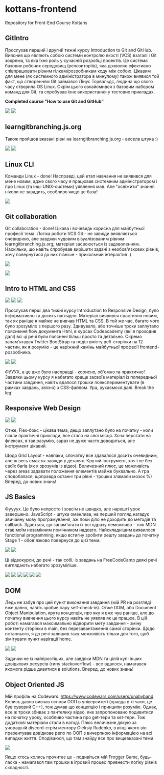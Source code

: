 # kottans-frontend

Repository for Front-End Course Kottans

## GitIntro

Прослухав перший і другий тижні курсу Introduction to Git and GitHub. 
Вияснив що являють собою системи контролю якості (VCS) взагалі і Git зокрема, та яка їхня роль у сучасній розробці проектів.
Це система базових робочих середовищ (репозиторіїв), яка дозволяє ефективно співпрацювати різним гілкам/розробникам коду між собою. Цікавим для мене (як системного адміністратора в минулому) також виявися той факт, що створенням Git займався Лінус Торвальдс, людина що свого часу створила OS Linux.
Окрім цього ознайомився з базовим набором команд для Git, та спробував їхнє використання у тестових прикладах.

**Сompleted course "How to use Git and GitHub"**

![](img/Git_intro1.png) ![](img/Git_intro2.png)

## learngitbranching.js.org

Також пройшов вказані рівні на learngitbranching.js.org - весела штука :)

![](img/levels_main.png)
![](img/levels_remote.png)

## Linux CLI

Команди Linux - done! Насправді, цей етап навчання не виявився для мене новим, адже свого часу я працював системним адміністратором
і про Linux (та інші UNIX-системи) уявлення мав. Але "освіжити" знання ніколи не завадить, особливо якщо це база!

![](task_linux_cli/linux_task.png)

## Git collaboration

Git collaboration - done! Цікава і вочевидь корисна для майбутньої професії тема. Логіка роботи VCS Git - не завжди виявляється очевидною, але завдяки чудовим візуалізованим рівням learngitbranching.js.org, матеріал засвоюється із задоволенням. 
Наскільки, що навіть спробував вирішити задачі з необов'язкових рівнів, хочу повернутися до них пізніше - прикольний інтерактив :)

![](task_git_collaboration/git_collab1.png)

![](task_git_collaboration/git_collab2.png)

## Intro to HTML and CSS

![](task_html_css_intro/coursera_firstweek1.png)
![](task_html_css_intro/coursera_firstweek2.png)
![](task_html_css_intro/coursera_secondweek.png)

Прослухав перші два тижні курсу Introduction to Responsive Design, було інформативно та досить наглядно. Матеріал виявився практично новим, так як раніше я майже не вивчав HTML та CSS. В той же час, багато чого було зрозуміло з першого разу. Здивувало, або точніше трохи заплутало пояснення flow документа Html, в курсах Codeacademy (які я проходив далі) всі ці речі були пояснені більш просто та детально. 
Окремо запам'ятався Twitter BootStrap та поділ вмісту веб-сторінки на 12 частин, як я розумію - це наріжний камінь майбутньої професії frontend-розробника.

![](task_html_css_intro/learn_html.png)
![](task_html_css_intro/learn_css.png)

ФУУУХ, а це вже було насправді - корисно, об'ємно та практично! Завдяки цьому курсу я набагато краще засвоїв матеріал із попередньої частини завдання, навіть вдалося трошки поекспериментувати (в рамках завдань, звісно) з CSS-файлом.
Ура, рухаємося далі. Break the leg!

## Responsive Web Design

![](task_responsive_web_design/flexbox_froggy.png)
![](task_responsive_web_design/grid_garden.png)

Отже, Flex-бокс - цікава тема, дещо заплутано було на початку - коли пішли практичні приклади, все стало на свої місця. Хоча верстати на флексах, я так разумію, зараз не дуже часто доводиться, але інструмент цікавий.

Щодо Grid Layout - навпаки, спочатку все здавалося досить очевидним, але ж весь смак як завжди у деталях. Крутий інструмент, хоч і не без своїх багів (як я зрозумів із відео). Величезний плюс, це можливість через areas задавати положення елементів майже буквально.
А гра сподобалася, щоправда останні три рівні - трошки зламали мозок %)
Вперед, до нових знань!

## JS Basics

Фуууух. Це було непросто і зовсім не швидко, але нарешті урок завершено.
JavaScript - штука оманлива, на перший погляд нагадує звичайну мову програмування, аж поки діло не доходить до методів та callback. Здається, що запам'ятати їх всі одразу неможливо - тож MDN став моїм незамінним помічником надовго.
Найскладнішим виявилося functional programming, якщо встигну зробити решту завдань до початку Stage 1 - обов'язково повернуся до цієї теми.

![](task_js_basics/IntroJS1.png)
![](task_js_basics/IntroJS2.png)

Ці відеокурси, до речі - так собі. Із завдань на FreeCodeCamp деякі речі виглядають набагато зрозуміліше.

![](task_js_basics/BasicJS.png)
![](task_js_basics/ES6.png)
![](task_js_basics/BasicData.png)
![](task_js_basics/BasicAlgoScript.png)
![](task_js_basics/FuncProg.png)
![](task_js_basics/InterAlgo.png)

## DOM

Ледь не забув про цей пункт виконання завдання (мій PR на розгляді вже давно, навіть зробив пару self-check-iв). 
Отже DOM, або Document Object Manipulation, крута концепція, про яку я вже чув раніше, але до початку вивчення цього курсу навіть не уявляв як це працює.
В цій роботі намагався максимально відворити мету завдання - зміну контенту сторінки в main, без перезавантаження самої сторінки. Щодо останнього, я до речі залишив таку можливість тільки для того, щоб зімітувати пункт навігації home.

![](task_js_dom/DOM.png)
![](task_js_dom/IntAlgScrt.png)

Задачки не із найпростіших, але завдяки MDN та цілій купі інших довідкових ресурсів (типу stackoverflow) - все вдалося, намагався якомога рідше дивитися в solutions. Вперед, до нових знань!

## Object Oriented JS

Мій профіль на Codewars:
https://www.codewars.com/users/unabyband
Колись давно вивчав основи ООП в університеті (правда в ті часи, це був суворий С++), тож думав що концепцію і принципи розумію. Однак, все ж трохи збиває з пантелику відео, яке запропоновано подивитися на початку уроку, особливо частина про get-тери та set-тери. Тож додаткові матеріали стали в нагоді. 
Плюс величезне дякую за учорашній discord-стрім ментору Oleksiy Rudenko, в кінці якого він презентував довідкове репо по ООП з вичерпною інформацією на всі випадки життя. Сподіваюся, що там знайду все про вищевказані теми.

![](task_js_oop/7kyu.jpg)

Якщо хтось колись прочитає це - подивіться мій Frogger Game, будь-ласка - намагався там трошки в ігровий процес привнести логіку рівнів складності.
